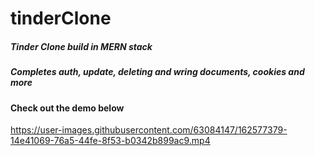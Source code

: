 # tinderClone
##### Tinder Clone build in MERN stack 
##### Completes auth, update, deleting and wring documents, cookies and more

#### Check out the demo below

https://user-images.githubusercontent.com/63084147/162577379-14e41069-76a5-44fe-8f53-b0342b899ac9.mp4

